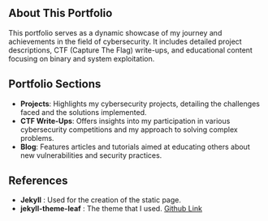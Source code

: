 
## About This Portfolio

This portfolio serves as a dynamic showcase of my journey and achievements in the field of cybersecurity. It includes detailed project descriptions, CTF (Capture The Flag) write-ups, and educational content focusing on binary and system exploitation.

## Portfolio Sections

- **Projects**: Highlights my cybersecurity projects, detailing the challenges faced and the solutions implemented.
- **CTF Write-Ups**: Offers insights into my participation in various cybersecurity competitions and my approach to solving complex problems.
- **Blog**: Features articles and tutorials aimed at educating others about new vulnerabilities and security practices.

## References

- **Jekyll** : Used for the creation of the static page.
- **jekyll-theme-leaf** : The theme that I used. [Github Link](https://github.com/supun-io/jekyll-theme-leaf)
